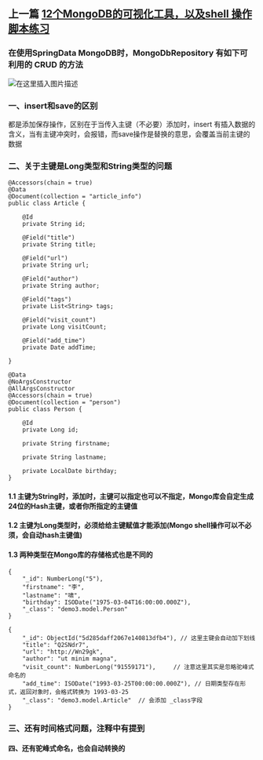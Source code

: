 ## 上一篇 [12个MongoDB的可视化工具，以及shell 操作脚本练习](https://blog.csdn.net/qq_42105629/article/details/95480751)
### 在使用SpringData MongoDB时，MongoDbRepository 有如下可利用的 CRUD 的方法
![在这里插入图片描述](https://img-blog.csdnimg.cn/20190712160824546.png?x-oss-process=image/watermark,type_ZmFuZ3poZW5naGVpdGk,shadow_10,text_aHR0cHM6Ly9ibG9nLmNzZG4ubmV0L3FxXzQyMTA1NjI5,size_16,color_FFFFFF,t_70)



### 一、insert和save的区别
都是添加保存操作，区别在于当传入主键（不必要）添加时，insert 有插入数据的含义，当有主键冲突时，会报错，而save操作是替换的意思，会覆盖当前主键的数据
### 二、关于主键是Long类型和String类型的问题
```
@Accessors(chain = true)
@Data
@Document(collection = "article_info")
public class Article {

    @Id
    private String id;

    @Field("title")
    private String title;

    @Field("url")
    private String url;

    @Field("author")
    private String author;

    @Field("tags")
    private List<String> tags;

    @Field("visit_count")
    private Long visitCount;

    @Field("add_time")
    private Date addTime;

}
```
```
@Data
@NoArgsConstructor
@AllArgsConstructor
@Accessors(chain = true)
@Document(collection = "person")
public class Person {

    @Id
    private Long id;

    private String firstname;

    private String lastname;

    private LocalDate birthday;
}
```
#### 1.1 主键为String时，添加时，主键可以指定也可以不指定，Mongo库会自定生成24位的Hash主键，或者你所指定的主键值
#### 1.2 主键为Long类型时，必须给给主键赋值才能添加(Mongo shell操作可以不必须，会自动hash主键值)
#### 1.3 两种类型在Mongo库的存储格式也是不同的
```
{
    "_id": NumberLong("5"),
    "firstname": "李",
    "lastname": "啸",
    "birthday": ISODate("1975-03-04T16:00:00.000Z"),
    "_class": "demo3.model.Person"
}
```
```
{
    "_id": ObjectId("5d285daff2067e140813dfb4"), // 这里主键会自动加下划线
    "title": "Q2SNdr7",
    "url": "http://Wn29gk",
    "author": "ut minim magna",
    "visit_count": NumberLong("91559171"),     // 注意这里其实是忽略驼峰式命名的
    "add_time": ISODate("1993-03-25T00:00:00.000Z"), // 日期类型存在形式，返回对象时，会格式转换为 1993-03-25
    "_class": "demo3.model.Article"  // 会添加 _class字段
}
```
### 三、还有时间格式问题，注释中有提到
#### 四、还有驼峰式命名，也会自动转换的
